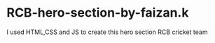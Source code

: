 # RCB-hero-section-by-faizan.k
I used HTML,CSS and JS to create this hero section RCB cricket team 
